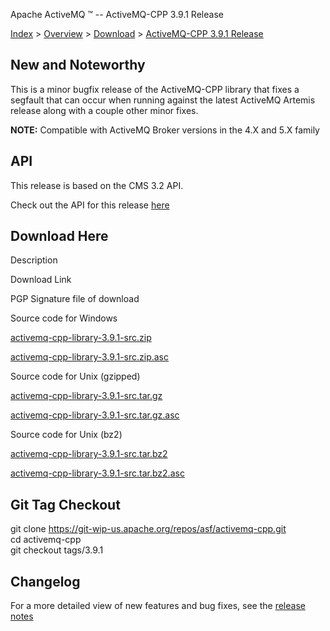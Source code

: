 Apache ActiveMQ ™ -- ActiveMQ-CPP 3.9.1 Release 

[Index](index.html) > [Overview](overview.md) > [Download](OverviewOverview/Overview/download.md) > [ActiveMQ-CPP 3.9.1 Release](Index/Overview/Download/activemq-cpp-391-release.md)

New and Noteworthy
------------------

This is a minor bugfix release of the ActiveMQ-CPP library that fixes a segfault that can occur when running against the latest ActiveMQ Artemis release along with a couple other minor fixes.

**NOTE:** Compatible with ActiveMQ Broker versions in the 4.X and 5.X family

API
---

This release is based on the CMS 3.2 API.

Check out the API for this release [here](http://activemq.apache.org/cms/api_docs/activemqcpp-3.9.0/html)

Download Here
-------------

Description

Download Link

PGP Signature file of download

Source code for Windows

[activemq-cpp-library-3.9.1-src.zip](https://archive.apache.org/dist/activemq/activemq-cpp/3.9.1/activemq-cpp-library-3.9.1-src.zip)

[activemq-cpp-library-3.9.1-src.zip.asc](https://archive.apache.org/dist/activemq/activemq-cpp/3.9.1/activemq-cpp-library-3.9.1-src.zip.asc)

Source code for Unix (gzipped)

[activemq-cpp-library-3.9.1-src.tar.gz](https://archive.apache.org/dist/activemq/activemq-cpp/3.9.1/activemq-cpp-library-3.9.1-src.tar.gz)

[activemq-cpp-library-3.9.1-src.tar.gz.asc](https://archive.apache.org/dist/activemq/activemq-cpp/3.9.1/activemq-cpp-library-3.9.1-src.tar.gz.asc)

Source code for Unix (bz2)

[activemq-cpp-library-3.9.1-src.tar.bz2](https://archive.apache.org/dist/activemq/activemq-cpp/3.9.1/activemq-cpp-library-3.9.1-src.tar.bz2)

[activemq-cpp-library-3.9.1-src.tar.bz2.asc](https://archive.apache.org/dist/activemq/activemq-cpp/3.9.1/activemq-cpp-library-3.9.1-src.tar.bz2.asc)

Git Tag Checkout
----------------

git clone [https://git-wip-us.apache.org/repos/asf/activemq-cpp.git  
](https://git-wip-us.apache.org/repos/asf/activemq-cpp.git)cd activemq-cpp  
git checkout tags/3.9.1

Changelog
---------

For a more detailed view of new features and bug fixes, see the [release notes](https://issues.apache.org/jira/secure/ReleaseNote.jspa?projectId=12311207&styleName=Html&version=12333244)


